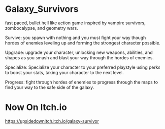 # Galaxy_Survivors
fast paced, bullet hell like action game inspired by vampire survivors, zombocalypse, and geometry wars.

Survive:
you spawn with nothing and you must fight your way though hordes of enemies leveling up and forming the strongest character possible.

Upgrade:
upgrade your character, unlocking new weapons, abilities, and shapes as you smash and blast your way through the hordes of enemies.

Specialize:
Specialize your character to your preferred playstyle using perks to boost your stats, taking your character to the next level.

Progress:
fight through hordes of enemies to progress through the maps to find your way to the safe side of the galaxy.

# Now On Itch.io
https://upsidedownitch.itch.io/galaxy-survivor
